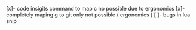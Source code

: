 [x]- code insigits command to map <leader>c no possible due to ergonomics
[x]- completely maping <leader>g to git only not possible ( ergonomics )
[ ]- bugs in lua snip
